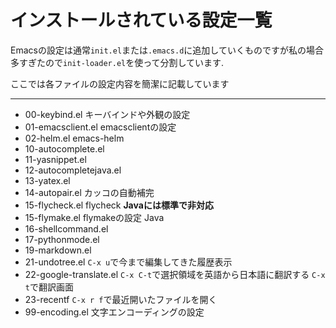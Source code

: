 # インストールされている設定一覧 #
Emacsの設定は通常`init.el`または`.emacs.d`に追加していくものですが私の場合多すぎたので`init-loader.el`を使って分割しています.

ここでは各ファイルの設定内容を簡潔に記載しています

- - -

 * 00-keybind.el  キーバインドや外観の設定
 * 01-emacsclient.el  emacsclientの設定
 * 02-helm.el  emacs-helm
 * 10-autocomplete.el
 * 11-yasnippet.el
 * 12-autocompletejava.el
 * 13-yatex.el
 * 14-autopair.el  カッコの自動補完
 * 15-flycheck.el  flycheck **Javaには標準で非対応**
 * 15-flymake.el   flymakeの設定 Java
 * 16-shellcommand.el
 * 17-pythonmode.el
 * 19-markdown.el
 * 21-undotree.el  `C-x u`で今まで編集してきた履歴表示
 * 22-google-translate.el `C-x C-t`で選択領域を英語から日本語に翻訳する `C-x t`で翻訳画面
 * 23-recentf  `C-x r f`で最近開いたファイルを開く
 * 99-encoding.el  文字エンコーディングの設定

